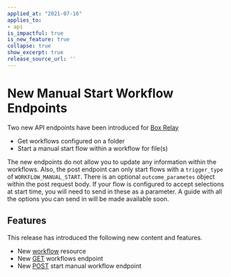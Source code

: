 ```yaml
---
applied_at: "2021-07-16"
applies_to: 
- api
is_impactful: true
is_new_feature: true
collapse: true
show_excerpt: true
release_source_url: ''
---
```


# New Manual Start Workflow Endpoints

Two new API endpoints have been introduced for
[Box Relay](https://www.box.com/collaboration/relay-workflow)

* Get workflows configured on a folder
* Start a manual start flow within a workflow for file(s)

<!-- more -->

The new endpoints do not allow you to update any information within the
workflows. Also, the post endpoint can only start flows with a `trigger_type`
of `WORKFLOW_MANUAL_START`. There is an optional `outcome_parametes` object
within the post request body. If your flow is configured to accept selections
at start time, you will need to send in these as a parameter. A guide with all
the options you can send in will be made available soon. 

## Features

This release has introduced the following new content and features.

* New [workflow](r://workflow) resource 
* New [GET](e://get_workflows) workflows endpoint
* New [POST](e://post_workflows_id_start) start manual workflow endpoint
